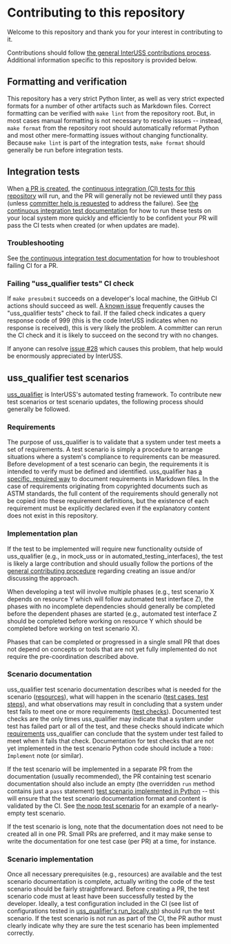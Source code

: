 # Contributing to this repository

Welcome to this repository and thank you for your interest in contributing to it.

Contributions should follow [the general InterUSS contributions process](https://github.com/interuss/tsc/blob/main/repo_contributions.md).  Additional information specific to this repository is provided below.

## Formatting and verification

This repository has a very strict Python linter, as well as very strict expected formats for a number of other artifacts such as Markdown files.  Correct formatting can be verified with `make lint` from the repository root.  But, in most cases manual formatting is not necessary to resolve issues -- instead, `make format` from the repository root should automatically reformat Python and most other mere-formatting issues without changing functionality.  Because `make lint` is part of the integration tests, `make format` should generally be run before integration tests.

## Integration tests

When [a PR is created](https://github.com/interuss/tsc/blob/main/repo_contributions.md#create-draft-pr-in-interuss-repository), the [continuous integration (CI) tests for this repository](./.github/workflows/CI.md) will run, and the PR will generally not be reviewed until they pass (unless [committer help is requested](https://github.com/interuss/tsc/blob/main/repo_contributions.md#request-committer-help-via-comment-in-pr) to address the failure).  See [the continuous integration test documentation](./.github/workflows/CI.md) for how to run these tests on your local system more quickly and efficiently to be confident your PR will pass the CI tests when created (or when updates are made).

### Troubleshooting

See [the continuous integration test documentation](./.github/workflows/CI.md) for how to troubleshoot failing CI for a PR.

### Failing "uss_qualifier tests" CI check

If `make presubmit` succeeds on a developer's local machine, the GitHub CI actions should succeed as well.  [A known issue](https://github.com/interuss/monitoring/issues/28) frequently causes the "uss_qualifier tests" check to fail.  If the failed check indicates a query response code of 999 (this is the code InterUSS indicates when no response is received), this is very likely the problem.  A committer can rerun the CI check and it is likely to succeed on the second try with no changes.

If anyone can resolve [issue #28](https://github.com/interuss/monitoring/issues/28) which causes this problem, that help would be enormously appreciated by InterUSS.

## uss_qualifier test scenarios

[uss_qualifier](monitoring/uss_qualifier/README.md) is InterUSS's automated testing framework.  To contribute new test scenarios or test scenario updates, the following process should generally be followed.

### Requirements

The purpose of uss_qualifier is to validate that a system under test meets a set of requirements.  A test scenario is simply a procedure to arrange situations where a system's compliance to requirements can be measured.  Before development of a test scenario can begin, the requirements it is intended to verify must be defined and identified.  uss_qualifier has [a specific, required way](monitoring/uss_qualifier/requirements/README.md) to document requirements in Markdown files.  In the case of requirements originating from copyrighted documents such as ASTM standards, the full content of the requirements should generally not be copied into these requirement definitions, but the existence of each requirement must be explicitly declared even if the explanatory content does not exist in this repository.

### Implementation plan

If the test to be implemented will require new functionality outside of uss_qualifier (e.g., in mock_uss or in automated_testing_interfaces), the test is likely a large contribution and should usually follow the portions of the [general contributing procedure](https://github.com/interuss/tsc/blob/main/repo_contributions.md#contributing-procedure) regarding creating an issue and/or discussing the approach.

When developing a test will involve multiple phases (e.g., test scenario X depends on resource Y which will follow automated test interface Z), the phases with no incomplete dependencies should generally be completed before the dependent phases are started (e.g., automated test interface Z should be completed before working on resource Y which should be completed before working on test scenario X).

Phases that can be completed or progressed in a single small PR that does not depend on concepts or tools that are not yet fully implemented do not require the pre-coordination described above.

### Scenario documentation

uss_qualifier test scenario documentation describes what is needed for the scenario ([resources](monitoring/uss_qualifier/resources/README.md)), what will happen in the scenario ([test cases, test steps](monitoring/uss_qualifier/scenarios/README.md#test-scenarios)), and what observations may result in concluding that a system under test fails to meet one or more requirements ([test checks](monitoring/uss_qualifier/scenarios/README.md#test-checks)).  Documented test checks are the only times uss_qualifier may indicate that a system under test has failed part or all of the test, and these checks should indicate which [requirements](#requirements) uss_qualifier can conclude that the system under test failed to meet when it fails that check.  Documentation for test checks that are not yet implemented in the test scenario Python code should include a `TODO: Implement` note (or similar).

If the test scenario will be implemented in a separate PR from the documentation (usually recommended), the PR containing test scenario documentation should also include an empty (the overridden `run` method contains just a `pass` statement) [test scenario implemented in Python](monitoring/uss_qualifier/scenarios/README.md#structure) -- this will ensure that the test scenario documentation format and content is validated by the CI.  See [the noop test scenario](monitoring/uss_qualifier/scenarios/dev/noop.py) for an example of a nearly-empty test scenario.

If the test scenario is long, note that the documentation does not need to be created all in one PR.  Small PRs are preferred, and it may make sense to write the documentation for one test case (per PR) at a time, for instance.

### Scenario implementation

Once all necessary prerequisites (e.g., resources) are available and the test scenario documentation is complete, actually writing the code of the test scenario should be fairly straightforward.  Before creating a PR, the test scenario code must at least have been successfully tested by the developer.  Ideally, a test configuration included in the CI (see list of configurations tested in [uss_qualifier's run_locally.sh](monitoring/uss_qualifier/run_locally.sh)) should run the test scenario.  If the test scenario is not run as part of the CI, the PR author must clearly indicate why they are sure the test scenario has been implemented correctly.
